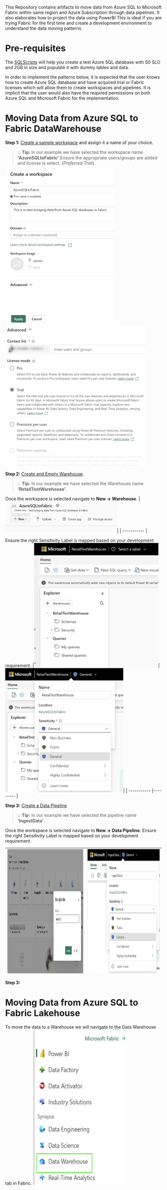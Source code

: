 This Repository contains artifacts to move data from Azure SQL to Microsoft Fabric within same region and Azure Subscription through data pipelines. It also elaborates how to project the data using PowerBI
This is ideal if you are trying Fabric for the first time and create a development environment to understand the data moving patterns. 

# Pre-requisites
The [SQLScripts](/Assests/SQLScripts/) will help you create a test Azure SQL database with S0 SLO and 2GB in size and populate it with dummy tables and data. 

In order to implement the patterns below, it is expected that the user knows how to create Azure SQL database and have acquired trial or Fabric licenses which will allow them to create workspaces and pipelines. It is implicit that the user would also have the required permissions on both Azure SQL and Microsoft Fabric for the implementation.

# Moving Data from Azure SQL to Fabric DataWarehouse
**Step 1:** [Create a sample workspace](https://learn.microsoft.com/power-bi/collaborate-share/service-create-the-new-workspaces#create-a-workspace) and assign it a name of your choice. 
> :bulb: **Tip:** In our example we have selected the workspace name **'AzureSQLtoFabric'**.Ensure the appropriate users/groups are added and license is select. (*Preferred Trail*)

<img src='/Assests/Media/CreateWorkspace.PNG' width='350' height='500'><img src='/Assests/Media/AdvancedTab.PNG' width='450' height='450'>

**Step 2:** [Create and Empty Warehouse](https://learn.microsoft.com/fabric/data-warehouse/create-warehouse#create-a-warehouse-using-the-home-hub).
> :bulb: **Tip:** In our example we have selected the Warehouse name **'RetailTestWarehouse'**. 

Once the workspace is selected navigate to **New -> Warehouse**.
|<img src='/Assests/Media/NewButton.PNG' width='360' height='100'>|
| ----------- |

Ensure the right Sensitivity Label is mapped based on your development requirement.
|<img src='/Assests/Media/Warehouse.PNG' width='400' height='400'>|<img src='/Assests/Media/WarehouseLabel.PNG' width='380' height='400'>|
| ----------- |--------- |

**Step 3:** [Create a Data Pipeline](https://learn.microsoft.com/fabric/data-factory/create-first-pipeline-with-sample-data#create-a-data-pipeline)
> :bulb: **Tip:** In our example we have selected the pipeline name **'IngestData'**. 

Once the workspace is selected navigate to **New -> Data Pipeline**. Ensure the right Sensitivity Label is mapped based on your development requirement.</br>

|<img src='/Assests/Media/SamplePipeline.PNG' width='400' height='400'>|<img src='/Assests/Media/PipelineLabel.PNG' width='380' height='400'>|
| ----------- |--------- |

**Step 3:**


# Moving Data from Azure SQL to Fabric Lakehouse
To move the data to a Warehouse we will navigate to the Data Warehouse tab in Fabric.
<img src='/Assests/Media/FabricOptions.PNG' width='300' height='500'>